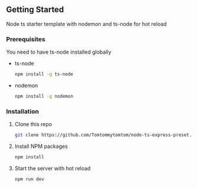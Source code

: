 <!-- GETTING STARTED -->
## Getting Started

Node ts starter template with nodemon and ts-node for hot reload

### Prerequisites

You need to have ts-node installed globally
* ts-node
  ```sh
  npm install -g ts-node
  ```
* nodemon
  ```sh
  npm install -g nodemon
  ```

### Installation

1. Clone this repo
   ```sh
   git clone https://github.com/Tomtommytomtom/node-ts-express-preset.git
   ```
3. Install NPM packages
   ```sh
   npm install
   ```
4. Start the server with hot reload
   ```sh
   npm run dev
   ```
